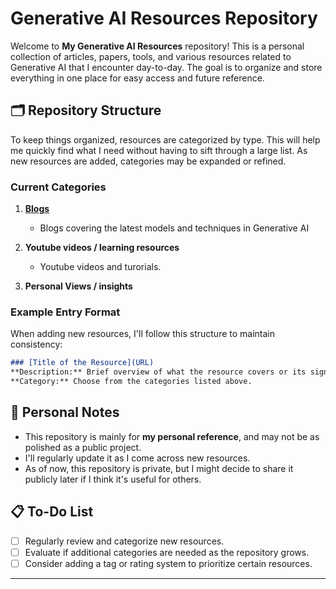 # Generative AI Resources Repository

Welcome to **My Generative AI Resources** repository! This is a personal collection of articles, papers, tools, and various resources related to Generative AI that I encounter day-to-day. The goal is to organize and store everything in one place for easy access and future reference.

## 🗂️ Repository Structure

To keep things organized, resources are categorized by type. This will help me quickly find what I need without having to sift through a large list. As new resources are added, categories may be expanded or refined.

### Current Categories

1. [ **Blogs**](/docs/Blogs.md)
   - Blogs covering the latest models and techniques in Generative AI
  
2. **Youtube videos / learning resources**
   - Youtube videos and turorials. 
4. **Personal Views / insights**
   

### Example Entry Format

When adding new resources, I'll follow this structure to maintain consistency:

```markdown
### [Title of the Resource](URL)
**Description:** Brief overview of what the resource covers or its significance.
**Category:** Choose from the categories listed above.
```

## 📌 Personal Notes

- This repository is mainly for **my personal reference**, and may not be as polished as a public project.
- I'll regularly update it as I come across new resources.
- As of now, this repository is private, but I might decide to share it publicly later if I think it's useful for others.

## 📋 To-Do List

- [ ] Regularly review and categorize new resources.
- [ ] Evaluate if additional categories are needed as the repository grows.
- [ ] Consider adding a tag or rating system to prioritize certain resources.

---

